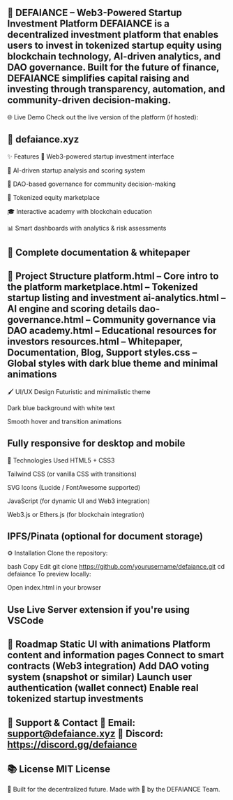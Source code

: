 🚀 DEFAIANCE – Web3-Powered Startup Investment Platform
DEFAIANCE is a decentralized investment platform that enables users to invest in tokenized startup equity using blockchain technology, AI-driven analytics, and DAO governance. Built for the future of finance, DEFAIANCE simplifies capital raising and investing through transparency, automation, and community-driven decision-making.
---
🌐 Live Demo
Check out the live version of the platform (if hosted):

🔗 defaiance.xyz
----
✨ Features
🔷 Web3-powered startup investment interface

🧠 AI-driven startup analysis and scoring system

🧱 DAO-based governance for community decision-making

🛒 Tokenized equity marketplace

🎓 Interactive academy with blockchain education

📊 Smart dashboards with analytics & risk assessments

🧾 Complete documentation & whitepaper
----

📁 Project Structure
platform.html – Core intro to the platform
marketplace.html – Tokenized startup listing and investment
ai-analytics.html – AI engine and scoring details
dao-governance.html – Community governance via DAO
academy.html – Educational resources for investors
resources.html – Whitepaper, Documentation, Blog, Support
styles.css – Global styles with dark blue theme and minimal animations
----
🖌 UI/UX Design
Futuristic and minimalistic theme

Dark blue background with white text

Smooth hover and transition animations

Fully responsive for desktop and mobile
----

🔧 Technologies Used
HTML5 + CSS3

Tailwind CSS (or vanilla CSS with transitions)

SVG Icons (Lucide / FontAwesome supported)

JavaScript (for dynamic UI and Web3 integration)

Web3.js or Ethers.js (for blockchain integration)

IPFS/Pinata (optional for document storage)
----
⚙️ Installation
Clone the repository:

bash
Copy
Edit
git clone https://github.com/yourusername/defaiance.git
cd defaiance
To preview locally:

Open index.html in your browser

Use Live Server extension if you're using VSCode
----
🧠 Roadmap
 Static UI with animations
 Platform content and information pages
 Connect to smart contracts (Web3 integration)
 Add DAO voting system (snapshot or similar)
 Launch user authentication (wallet connect)
 Enable real tokenized startup investments
 ----

💬 Support & Contact
📧 Email: support@defaiance.xyz
💬 Discord: https://discord.gg/defaiance
----
📚 License
MIT License
----
🧠 Built for the decentralized future.
Made with 💙 by the DEFAIANCE Team.
